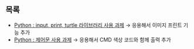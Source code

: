 ## 목록

- [Python : input, print, turtle 라이브러리 사용 과제](2024/python_lecture/03_task.py) → 응용해서 이미지 프린트 기능 추가
- [Python : 제어문 사용 과제](2024/python_lecture/04_task.py) → 응용해서 CMD 색상 코드와 함께 출력 추가
